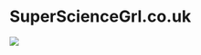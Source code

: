 # SuperScienceGrl.co.uk

<a href="https://supersciencegrl.co.uk"><img src="https://supersciencegrl.co.uk/SuperScienceGrl2.png"></img></a>
